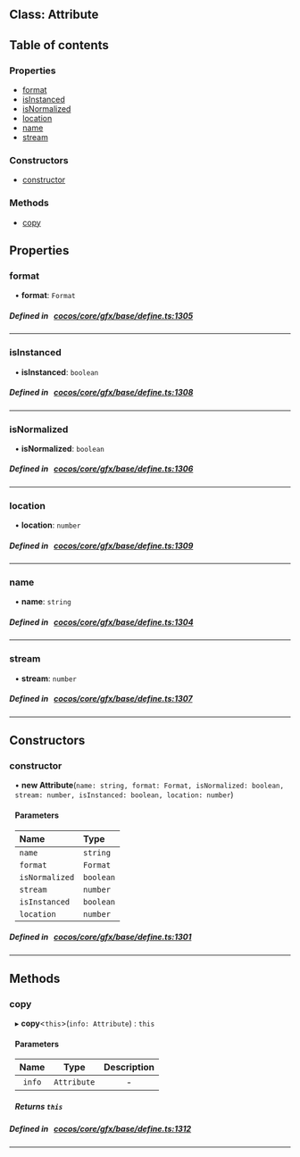
## Class: Attribute





<div class="table-of-content">
<h2>Table of contents</h2>


### Properties

- [ format](#format)
- [ isInstanced](#isInstanced)
- [ isNormalized](#isNormalized)
- [ location](#location)
- [ name](#name)
- [ stream](#stream)

### Constructors

- [ constructor](#constructor)

### Methods

- [ copy](#copy)
</div>

## Properties


### format
<div style="margin-left: 10px;">




•  **format**:
`Format` 
</div>

##### Defined in &nbsp;   [cocos/core/gfx/base/define.ts:1305](https://github.com/cocos-creator/engine/blob/c7bf6b8a9/cocos/core/gfx/base/define.ts#L1305)&nbsp;


___


### isInstanced
<div style="margin-left: 10px;">




•  **isInstanced**:
`boolean` 
</div>

##### Defined in &nbsp;   [cocos/core/gfx/base/define.ts:1308](https://github.com/cocos-creator/engine/blob/c7bf6b8a9/cocos/core/gfx/base/define.ts#L1308)&nbsp;


___


### isNormalized
<div style="margin-left: 10px;">




•  **isNormalized**:
`boolean` 
</div>

##### Defined in &nbsp;   [cocos/core/gfx/base/define.ts:1306](https://github.com/cocos-creator/engine/blob/c7bf6b8a9/cocos/core/gfx/base/define.ts#L1306)&nbsp;


___


### location
<div style="margin-left: 10px;">




•  **location**:
`number` 
</div>

##### Defined in &nbsp;   [cocos/core/gfx/base/define.ts:1309](https://github.com/cocos-creator/engine/blob/c7bf6b8a9/cocos/core/gfx/base/define.ts#L1309)&nbsp;


___


### name
<div style="margin-left: 10px;">




•  **name**:
`string` 
</div>

##### Defined in &nbsp;   [cocos/core/gfx/base/define.ts:1304](https://github.com/cocos-creator/engine/blob/c7bf6b8a9/cocos/core/gfx/base/define.ts#L1304)&nbsp;


___


### stream
<div style="margin-left: 10px;">




•  **stream**:
`number` 
</div>

##### Defined in &nbsp;   [cocos/core/gfx/base/define.ts:1307](https://github.com/cocos-creator/engine/blob/c7bf6b8a9/cocos/core/gfx/base/define.ts#L1307)&nbsp;


___

<!---->
## Constructors


### constructor
<div style="margin-left: 10px;">

• **new Attribute**(`name: string, format: Format, isNormalized: boolean, stream: number, isInstanced: boolean, location: number`)

#### Parameters

| Name | Type |
| :------ | :------ |
| `name` | `string` |
| `format` | `Format` |
| `isNormalized` | `boolean` |
| `stream` | `number` |
| `isInstanced` | `boolean` |
| `location` | `number` |
</div>

##### Defined in &nbsp;   [cocos/core/gfx/base/define.ts:1301](https://github.com/cocos-creator/engine/blob/c7bf6b8a9/cocos/core/gfx/base/define.ts#L1301)&nbsp;


---

<!---->
## Methods

### copy

<div style="margin-left: 10px;">

▸   **copy**<`this`\>(`info: Attribute`) : `this`



#### Parameters

| Name | Type | Description |
| :------: | :------: | :------: |
| `info` | `Attribute` | - |


##### Returns `this`
</div>

##### Defined in &nbsp;   [cocos/core/gfx/base/define.ts:1312](https://github.com/cocos-creator/engine/blob/c7bf6b8a9/cocos/core/gfx/base/define.ts#L1312)&nbsp;
___
<!---->



